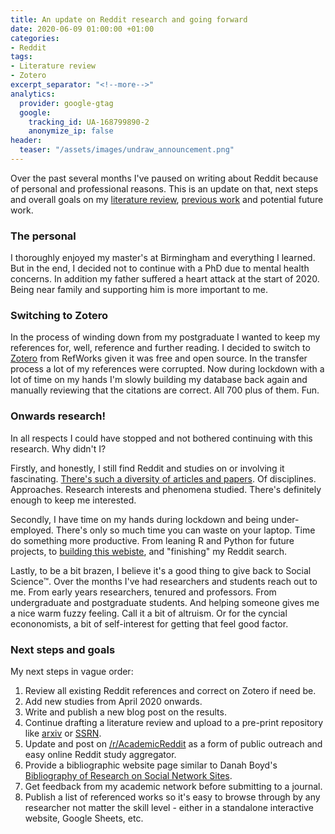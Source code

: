 ```yaml
---
title: An update on Reddit research and going forward
date: 2020-06-09 01:00:00 +01:00
categories:
- Reddit
tags:
- Literature review
- Zotero
excerpt_separator: "<!--more-->"
analytics:
  provider: google-gtag
  google:
    tracking_id: UA-168799890-2
    anonymize_ip: false
header:
  teaser: "/assets/images/undraw_announcement.png"
---
```


Over the past several months I've paused on writing about Reddit because of personal and professional reasons. This is an update on that, next steps and overall goals on my [literature review](http://naiyanjones.com/reddit/systematized-literature-review-of-reddit/), [previous work](http://naiyanjones.com/politics/british-politicians-amas-reddit-thematic-analysis/) and potential future work.

### The personal

I thoroughly enjoyed my master's at Birmingham and everything I learned. But in the end, I decided not to continue with a PhD due to mental health concerns. In addition my father suffered a heart attack at the start of 2020. Being near family and supporting him is more important to me.

### Switching to Zotero

In the process of winding down from my postgraduate I wanted to keep my references for, well, reference and further reading. I decided to switch to [Zotero](https://www.zotero.org/) from RefWorks given it was free and open source. In the transfer process a lot of my references were corrupted. Now during lockdown with a lot of time on my hands I'm slowly building my database back again and manually reviewing that the citations are correct. All 700 plus of them. Fun.

### Onwards research!

In all respects I could have stopped and not bothered continuing with this research. Why didn't I?

Firstly, and honestly, I still find Reddit and studies on or involving it fascinating. [There's such a diversity of articles and papers](http://naiyanjones.com/reddit/reddit-and-academic-research/). Of disciplines. Approaches. Research interests and phenomena studied. There's definitely enough to keep me interested.

Secondly, I have time on my hands during lockdown and being under-employed. There's only so much time you can waste on your laptop. Time do something more productive. From leaning R and Python for future projects, to [building this webiste](http://naiyanjones.com/personal/how-i-built-this-website/), and "finishing" my Reddit search.

Lastly, to be a bit brazen, I believe it's a good thing to give back to Social Science™. Over the months I've had researchers and students reach out to me. From early years researchers, tenured and professors. From undergraduate and postgraduate students. And helping someone gives me a nice warm fuzzy feeling. Call it a bit of altruism. Or for the cyncial econonomists, a bit of self-interest for getting that feel good factor.

### Next steps and goals

My next steps in vague order:

1. Review all existing Reddit references and correct on Zotero if need be.
2. Add new studies from April 2020 onwards.
3. Write and publish a new blog post on the results.
4. Continue drafting a literature review and upload to a pre-print repository like [arxiv](https://arxiv.org/) or [SSRN](https://www.ssrn.com/index.cfm/en/).
5. Update and post on [/r/AcademicReddit]( https://reddit.com/r/AcademicReddit/) as a form of public outreach and easy online Reddit study aggregator.
6. Provide a bibliographic website page similar to Danah Boyd's [Bibliography of Research on Social Network Sites](http://www.danah.org/researchBibs/sns.php).
7. Get feedback from my academic network before submitting to a journal.
8. Publish a list of referenced works so it's easy to browse through by any researcher not matter the skill level - either in a standalone interactive website, Google Sheets, etc.
